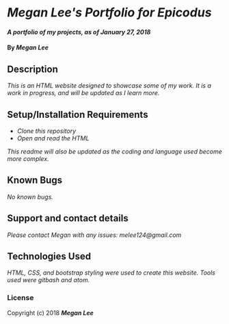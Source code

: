# _Megan Lee's Portfolio for Epicodus_

#### _A portfolio of my projects, as of January 27, 2018_

#### By _Megan Lee_

## Description

_This is an HTML website designed to showcase some of my work.  It is a work in progress, and will be updated as I learn more._

## Setup/Installation Requirements

* _Clone this repository_
* _Open and read the HTML_

_This readme will also be updated as the coding and language used become more complex._

## Known Bugs

_No known bugs._

## Support and contact details

_Please contact Megan with any issues: melee124@gmail.com_

## Technologies Used

_HTML, CSS, and bootstrap styling were used to create this website.  Tools used were gitbash and atom._

### License


Copyright (c) 2018 **_Megan Lee_**
